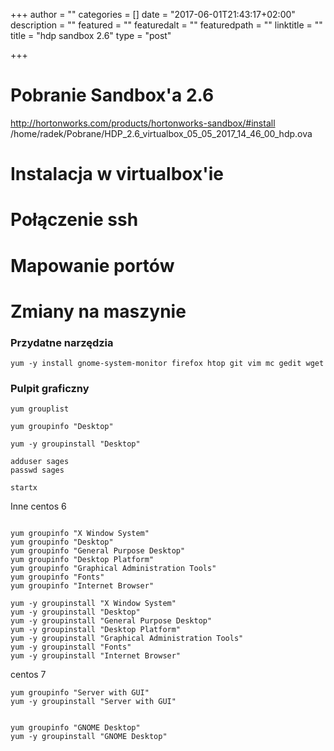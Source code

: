 +++
author = ""
categories = []
date = "2017-06-01T21:43:17+02:00"
description = ""
featured = ""
featuredalt = ""
featuredpath = ""
linktitle = ""
title = "hdp sandbox 2.6"
type = "post"

+++

# Pobranie Sandbox'a 2.6
http://hortonworks.com/products/hortonworks-sandbox/#install
/home/radek/Pobrane/HDP_2.6_virtualbox_05_05_2017_14_46_00_hdp.ova

# Instalacja w virtualbox'ie

# Połączenie ssh

# Mapowanie portów


# Zmiany na maszynie

### Przydatne narzędzia
~~~shell
yum -y install gnome-system-monitor firefox htop git vim mc gedit wget
~~~

### Pulpit graficzny

~~~shell
yum grouplist

yum groupinfo "Desktop"

yum -y groupinstall "Desktop"

adduser sages
passwd sages

startx
~~~

Inne centos 6
~~~shell

yum groupinfo "X Window System"
yum groupinfo "Desktop"
yum groupinfo "General Purpose Desktop"
yum groupinfo "Desktop Platform"
yum groupinfo "Graphical Administration Tools"
yum groupinfo "Fonts"
yum groupinfo "Internet Browser"

yum -y groupinstall "X Window System"
yum -y groupinstall "Desktop"
yum -y groupinstall "General Purpose Desktop"
yum -y groupinstall "Desktop Platform"
yum -y groupinstall "Graphical Administration Tools"
yum -y groupinstall "Fonts"
yum -y groupinstall "Internet Browser"
~~~

centos 7
~~~shell
yum groupinfo "Server with GUI"
yum -y groupinstall "Server with GUI"


yum groupinfo "GNOME Desktop"
yum -y groupinstall "GNOME Desktop"
~~~